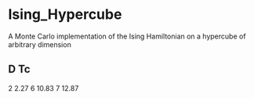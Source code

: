 Ising_Hypercube
===============

A Monte Carlo implementation of the Ising Hamiltonian on a hypercube of arbitrary dimension

D Tc
------
2 2.27
6 10.83
7 12.87
